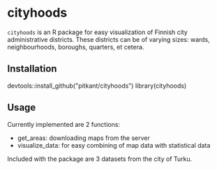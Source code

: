 cityhoods
==========

`cityhoods` is an R package for easy visualization of Finnish city administrative districts. These districts can be of varying sizes: wards, neighbourhoods, boroughs, quarters, et cetera.

## Installation

devtools::install_github("pitkant/cityhoods")
library(cityhoods)

## Usage

Currently implemented are 2 functions:

- get_areas: downloading maps from the server
- visualize_data: for easy combining of map data with statistical data

Included with the package are 3 datasets from the city of Turku.